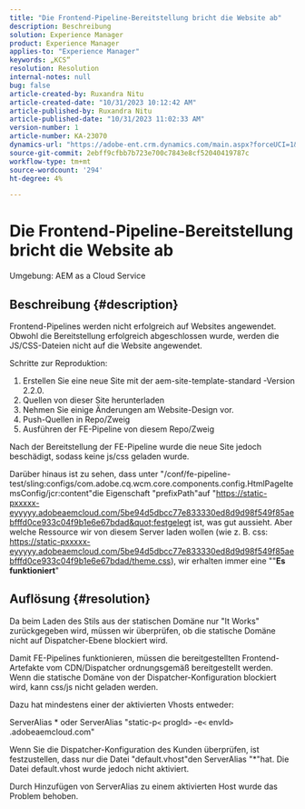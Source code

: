 ```yaml
---
title: "Die Frontend-Pipeline-Bereitstellung bricht die Website ab"
description: Beschreibung
solution: Experience Manager
product: Experience Manager
applies-to: "Experience Manager"
keywords: „KCS“
resolution: Resolution
internal-notes: null
bug: false
article-created-by: Ruxandra Nitu
article-created-date: "10/31/2023 10:12:42 AM"
article-published-by: Ruxandra Nitu
article-published-date: "10/31/2023 11:02:33 AM"
version-number: 1
article-number: KA-23070
dynamics-url: "https://adobe-ent.crm.dynamics.com/main.aspx?forceUCI=1&pagetype=entityrecord&etn=knowledgearticle&id=898f5e04-d677-ee11-8179-6045bd0061cb"
source-git-commit: 2ebff9cfbb7b723e700c7843e8cf52040419787c
workflow-type: tm+mt
source-wordcount: '294'
ht-degree: 4%

---
```


# Die Frontend-Pipeline-Bereitstellung bricht die Website ab


Umgebung:
AEM as a Cloud Service

## Beschreibung {#description}


Frontend-Pipelines werden nicht erfolgreich auf Websites angewendet. Obwohl die Bereitstellung erfolgreich abgeschlossen wurde, werden die JS/CSS-Dateien nicht auf die Website angewendet.

Schritte zur Reproduktion:

1. Erstellen Sie eine neue Site mit der aem-site-template-standard -Version 2.2.0.
2. Quellen von dieser Site herunterladen
3. Nehmen Sie einige Änderungen am Website-Design vor.
4. Push-Quellen in Repo/Zweig
5. Ausführen der FE-Pipeline von diesem Repo/Zweig


Nach der Bereitstellung der FE-Pipeline wurde die neue Site jedoch beschädigt, sodass keine js/css geladen wurde.

Darüber hinaus ist zu sehen, dass unter &quot;/conf/fe-pipeline-test/sling:configs/com.adobe.cq.wcm.core.components.config.HtmlPageItemsConfig/jcr:content&quot;die Eigenschaft &quot;prefixPath&quot;auf &quot;https://static-pxxxxx-eyyyyy.adobeaemcloud.com/5be94d5dbcc77e833330ed8d9d98f549f85aebfffd0ce933c04f9b1e6e67bdad&quot;festgelegt ist, was gut aussieht. Aber welche Ressource wir von diesem Server laden wollen (wie z. B. css: https://static-pxxxxx-eyyyyy.adobeaemcloud.com/5be94d5dbcc77e833330ed8d9d98f549f85aebfffd0ce933c04f9b1e6e67bdad/theme.css), wir erhalten immer eine &quot;&quot;<b>Es funktioniert</b>&quot;


## Auflösung {#resolution}


Da beim Laden des Stils aus der statischen Domäne nur &quot;It Works&quot; zurückgegeben wird, müssen wir überprüfen, ob die statische Domäne nicht auf Dispatcher-Ebene blockiert wird.

Damit FE-Pipelines funktionieren, müssen die bereitgestellten Frontend-Artefakte vom CDN/Dispatcher ordnungsgemäß bereitgestellt werden.
Wenn die statische Domäne von der Dispatcher-Konfiguration blockiert wird, kann css/js nicht geladen werden.

Dazu hat mindestens einer der aktivierten Vhosts entweder:

ServerAlias \* oder ServerAlias &quot;static-p`<` progId`>` -e`<` envId`>` .adobeaemcloud.com&quot;

Wenn Sie die Dispatcher-Konfiguration des Kunden überprüfen, ist festzustellen, dass nur die Datei &quot;default.vhost&quot;den ServerAlias &quot;\*&quot;hat. Die Datei default.vhost wurde jedoch nicht aktiviert.

Durch Hinzufügen von ServerAlias zu einem aktivierten Host wurde das Problem behoben.
